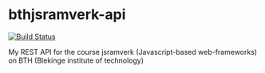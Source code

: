 # bthjsramverk-api

[![Build Status](https://travis-ci.org/EvilBengt/bthjsramverk-api.svg?branch=master)](https://travis-ci.org/EvilBengt/bthjsramverk-api)

My REST API for the course jsramverk (Javascript-based web-frameworks) on BTH (Blekinge institute of technology)
